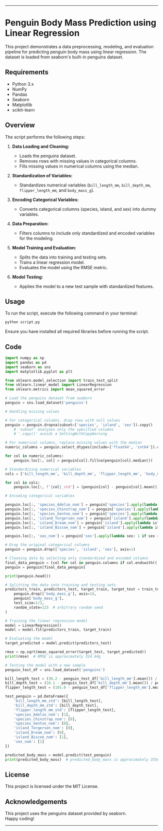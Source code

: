 ---

# Penguin Body Mass Prediction using Linear Regression

This project demonstrates a data preprocessing, modeling, and evaluation pipeline for predicting penguin body mass using linear regression. The dataset is loaded from seaborn's built-in penguins dataset.

## Requirements

- Python 3.x
- NumPy
- Pandas
- Seaborn
- Matplotlib
- scikit-learn

## Overview

The script performs the following steps:
1. **Data Loading and Cleaning:**  
   - Loads the penguins dataset.
   - Removes rows with missing values in categorical columns.
   - Fills missing values in numerical columns using the median.

2. **Standardization of Variables:**  
   - Standardizes numerical variables (`bill_length_mm`, `bill_depth_mm`, `flipper_length_mm`, and `body_mass_g`).

3. **Encoding Categorical Variables:**  
   - Converts categorical columns (species, island, and sex) into dummy variables.

4. **Data Preparation:**  
   - Filters columns to include only standardized and encoded variables for the modeling.

5. **Model Training and Evaluation:**  
   - Splits the data into training and testing sets.
   - Trains a linear regression model.
   - Evaluates the model using the RMSE metric.

6. **Model Testing:**  
   - Applies the model to a new test sample with standardized features.

## Usage

To run the script, execute the following command in your terminal:

```bash
python script.py
```

Ensure you have installed all required libraries before running the script.

## Code

```python
import numpy as np
import pandas as pd
import seaborn as sns
import matplotlib.pyplot as plt

from sklearn.model_selection import train_test_split
from sklearn.linear_model import LinearRegression
from sklearn.metrics import mean_squared_error

# Load the penguins dataset from seaborn
penguin = sns.load_dataset('penguins')

# Handling missing values

# For categorical columns, drop rows with null values
penguin = penguin.dropna(subset=['species', 'island', 'sex']).copy()    
    # 'subset' analyzes only the specified columns
    # '.copy()' avoids a SettingWithCopyWarning

# For numerical columns, replace missing values with the median
numeric_columns = penguin.select_dtypes(include=['float64', 'int64']).columns

for col in numeric_columns:
    penguin.loc[:, col] = penguin[col].fillna(penguin[col].median())

# Standardizing numerical variables
cols = ['bill_length_mm', 'bill_depth_mm', 'flipper_length_mm', 'body_mass_g']

for col in cols:
    penguin.loc[:, f'{col}_std'] = (penguin[col] - penguin[col].mean()) / penguin[col].std()

# Encoding categorical variables

penguin.loc[:, 'species_Adelie_nom'] = penguin['species'].apply(lambda species: 1 if species == 'Adelie' else 0)
penguin.loc[:, 'species_Chinstrap_nom'] = penguin['species'].apply(lambda species: 1 if species == 'Chinstrap' else 0)
penguin.loc[:, 'species_Gentoo_nom'] = penguin['species'].apply(lambda species: 1 if species == 'Gentoo' else 0)
penguin.loc[:, 'island_Torgersen_nom'] = penguin['island'].apply(lambda island: 1 if island == 'Torgersen' else 0)
penguin.loc[:, 'island_Dream_nom'] = penguin['island'].apply(lambda island: 1 if island == 'Dream' else 0)
penguin.loc[:, 'island_Biscoe_nom'] = penguin['island'].apply(lambda island: 1 if island == 'Biscoe' else 0)

penguin.loc[:, 'sex_nom'] = penguin['sex'].apply(lambda sex: 1 if sex == 'M' else 0)

# Drop the original categorical columns
penguin = penguin.drop(['species', 'island', 'sex'], axis=1)

# Cleaning data by selecting only standardized and encoded columns
final_data_penguin = [col for col in penguin.columns if col.endswith(('_std', '_nom', '_ord')) and col != 'body_mass_g_std'] + ['body_mass_g']
penguin = penguin[final_data_penguin]

print(penguin.head())

# Splitting the data into training and testing sets
predictors_train, predictors_test, target_train, target_test = train_test_split(
    penguin.drop(['body_mass_g'], axis=1),
    penguin['body_mass_g'],
    test_size=1/3,
    random_state=123  # arbitrary random seed
)

# Training the linear regression model
model = LinearRegression()
model = model.fit(predictors_train, target_train)

# Evaluating the model
target_predicted = model.predict(predictors_test)

rmse = np.sqrt(mean_squared_error(target_test, target_predicted))
print(rmse)  # RMSE is approximately 324.44g

# Testing the model with a new sample
penguin_test_df = sns.load_dataset('penguins')

bill_length_test = (38.2 - penguin_test_df['bill_length_mm'].mean()) / penguin_test_df['bill_length_mm'].std()
bill_depth_test = (18.1 - penguin_test_df['bill_depth_mm'].mean()) / penguin_test_df['bill_depth_mm'].std()
flipper_length_test = (185.0 - penguin_test_df['flipper_length_mm'].mean()) / penguin_test_df['flipper_length_mm'].std()

test_penguin = pd.DataFrame({
    'bill_length_mm_std': [bill_length_test],
    'bill_depth_mm_std': [bill_depth_test],
    'flipper_length_mm_std': [flipper_length_test],
    'species_Adelie_nom': [1],
    'species_Chinstrap_nom': [0],
    'species_Gentoo_nom': [0],
    'island_Torgersen_nom': [0],
    'island_Dream_nom': [0],
    'island_Biscoe_nom': [1],
    'sex_nom': [1]
})

predicted_body_mass = model.predict(test_penguin)
print(predicted_body_mass)  # predicted_body_mass is approximately 3556.53g
```

## License

This project is licensed under the MIT License.

## Acknowledgements

This project uses the penguins dataset provided by seaborn.  
Happy coding!

---